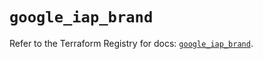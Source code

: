 # `google_iap_brand`

Refer to the Terraform Registry for docs: [`google_iap_brand`](https://registry.terraform.io/providers/hashicorp/google-beta/6.39.0/docs/resources/google_iap_brand).
